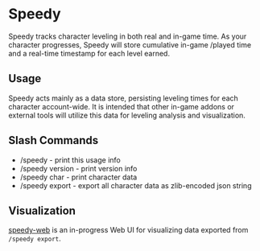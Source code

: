 # Speedy

Speedy tracks character leveling in both real and in-game time. As your character progresses, Speedy will store cumulative in-game /played time and a real-time timestamp for each level earned.

## Usage

Speedy acts mainly as a data store, persisting leveling times for each character account-wide. It is intended that other in-game addons or external tools will utilize this data for leveling analysis and visualization.

## Slash Commands

* /speedy         - print this usage info
* /speedy version - print version info
* /speedy char    - print character data
* /speedy export  - export all character data as zlib-encoded json string

## Visualization

[speedy-web](https://github.com/LobsterBandit/speedy-web) is an in-progress Web UI for visualizing data exported from `/speedy export`.
